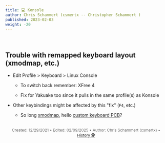 ```yaml
---
title: 💻 Konsole
author: Chris Schammert (csmertx -- Christopher Schammert )
published: 2023-02-03
weight: -20
---
```


<!-- The content of this website was written by Christopher Schammert aka Chris Schammert -->

<br />

## Trouble with remapped keyboard layout (xmodmap, etc.)

- Edit Profile > Keyboard > Linux Console

  - To switch back remember: XFree 4

  - Fix for Yakuake too since it pulls in the same profile(s) as Konsole

- Other keybindings might be affected by this "fix" (```F4```, etc.)

  - So long [xmodmap](/Linux/Assorted/xmodmap), hello [custom keyboard PCB](https://github.com/kinx-project/kint)?

<br />

<div style="text-align: center; font-size:12px; color:dimgray">
    Created: 12/29/2021 • Edited: 02/09/2025 • Author: Chris Schammert (csmertx) • 
    <a href="https://github.com/csmertx/csmertx.github.io/commits/main/content/Linux/Software/konsole.md" 
       title="Github.com | csmertx \ csmertx.github.io \ commits \ main \ content \ Linux \ Software \ Konsole">
       History 🕵️
    </a>
</div>